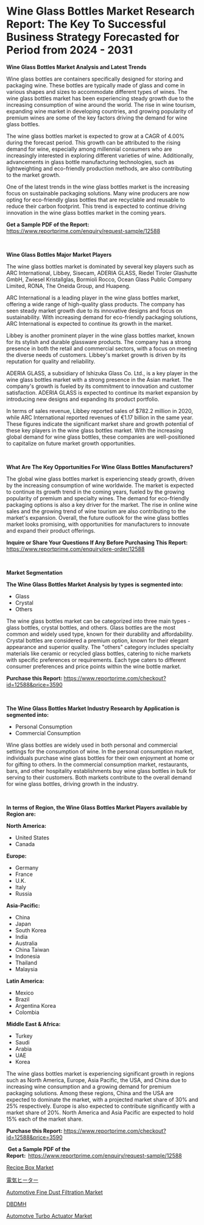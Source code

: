 <p><h1>Wine Glass Bottles Market Research Report: The Key To Successful Business Strategy Forecasted for Period from 2024 - 2031</h1></p><p><strong>Wine Glass Bottles Market Analysis and Latest Trends</strong></p>
<p><p>Wine glass bottles are containers specifically designed for storing and packaging wine. These bottles are typically made of glass and come in various shapes and sizes to accommodate different types of wines. The wine glass bottles market has been experiencing steady growth due to the increasing consumption of wine around the world. The rise in wine tourism, expanding wine market in developing countries, and growing popularity of premium wines are some of the key factors driving the demand for wine glass bottles.</p><p>The wine glass bottles market is expected to grow at a CAGR of 4.00% during the forecast period. This growth can be attributed to the rising demand for wine, especially among millennial consumers who are increasingly interested in exploring different varieties of wine. Additionally, advancements in glass bottle manufacturing technologies, such as lightweighting and eco-friendly production methods, are also contributing to the market growth.</p><p>One of the latest trends in the wine glass bottles market is the increasing focus on sustainable packaging solutions. Many wine producers are now opting for eco-friendly glass bottles that are recyclable and reusable to reduce their carbon footprint. This trend is expected to continue driving innovation in the wine glass bottles market in the coming years.</p></p>
<p><strong>Get a Sample PDF of the Report:&nbsp;</strong> <a href="https://www.reportprime.com/enquiry/request-sample/12588">https://www.reportprime.com/enquiry/request-sample/12588</a></p>
<p>&nbsp;</p>
<p><strong>Wine Glass Bottles Major Market Players</strong></p>
<p><p>The wine glass bottles market is dominated by several key players such as ARC International, Libbey, Sisecam, ADERIA GLASS, Riedel Tiroler Glashutte GmbH, Zwiesel Kristallglas, Bormioli Rocco, Ocean Glass Public Company Limited, RONA, The Oneida Group, and Huapeng.</p><p>ARC International is a leading player in the wine glass bottles market, offering a wide range of high-quality glass products. The company has seen steady market growth due to its innovative designs and focus on sustainability. With increasing demand for eco-friendly packaging solutions, ARC International is expected to continue its growth in the market.</p><p>Libbey is another prominent player in the wine glass bottles market, known for its stylish and durable glassware products. The company has a strong presence in both the retail and commercial sectors, with a focus on meeting the diverse needs of customers. Libbey's market growth is driven by its reputation for quality and reliability.</p><p>ADERIA GLASS, a subsidiary of Ishizuka Glass Co. Ltd., is a key player in the wine glass bottles market with a strong presence in the Asian market. The company's growth is fueled by its commitment to innovation and customer satisfaction. ADERIA GLASS is expected to continue its market expansion by introducing new designs and expanding its product portfolio.</p><p>In terms of sales revenue, Libbey reported sales of $782.2 million in 2020, while ARC International reported revenues of €1.17 billion in the same year. These figures indicate the significant market share and growth potential of these key players in the wine glass bottles market. With the increasing global demand for wine glass bottles, these companies are well-positioned to capitalize on future market growth opportunities.</p></p>
<p>&nbsp;</p>
<p><strong>What Are The Key Opportunities For Wine Glass Bottles Manufacturers?</strong></p>
<p><p>The global wine glass bottles market is experiencing steady growth, driven by the increasing consumption of wine worldwide. The market is expected to continue its growth trend in the coming years, fueled by the growing popularity of premium and specialty wines. The demand for eco-friendly packaging options is also a key driver for the market. The rise in online wine sales and the growing trend of wine tourism are also contributing to the market's expansion. Overall, the future outlook for the wine glass bottles market looks promising, with opportunities for manufacturers to innovate and expand their product offerings.</p></p>
<p><strong>Inquire or Share Your Questions If Any Before Purchasing This Report:</strong> <a href="https://www.reportprime.com/enquiry/pre-order/12588">https://www.reportprime.com/enquiry/pre-order/12588</a></p>
<p>&nbsp;</p>
<p><strong>Market Segmentation</strong></p>
<p><strong>The Wine Glass Bottles Market Analysis by types is segmented into:</strong></p>
<p><ul><li>Glass</li><li>Crystal</li><li>Others</li></ul></p>
<p><p>The wine glass bottles market can be categorized into three main types - glass bottles, crystal bottles, and others. Glass bottles are the most common and widely used type, known for their durability and affordability. Crystal bottles are considered a premium option, known for their elegant appearance and superior quality. The "others" category includes specialty materials like ceramic or recycled glass bottles, catering to niche markets with specific preferences or requirements. Each type caters to different consumer preferences and price points within the wine bottle market.</p></p>
<p><strong>Purchase this Report:&nbsp;</strong><a href="https://www.reportprime.com/checkout?id=12588&price=3590">https://www.reportprime.com/checkout?id=12588&price=3590</a></p>
<p>&nbsp;</p>
<p><strong>The Wine Glass Bottles Market Industry Research by Application is segmented into:</strong></p>
<p><ul><li>Personal Consumption</li><li>Commercial Consumption</li></ul></p>
<p><p>Wine glass bottles are widely used in both personal and commercial settings for the consumption of wine. In the personal consumption market, individuals purchase wine glass bottles for their own enjoyment at home or for gifting to others. In the commercial consumption market, restaurants, bars, and other hospitality establishments buy wine glass bottles in bulk for serving to their customers. Both markets contribute to the overall demand for wine glass bottles, driving growth in the industry.</p></p>
<p>&nbsp;</p>
<p><strong>In terms of Region, the Wine Glass Bottles Market Players available by Region are:</strong></p>
<p>
    <p> <strong> North America: </strong>
        <ul>
            <li>United States</li>
            <li>Canada</li>
        </ul>
        </p> 
    <p> <strong> Europe: </strong>
        <ul>
            <li>Germany</li>
            <li>France</li>
            <li>U.K.</li>
            <li>Italy</li>
            <li>Russia</li>
        </ul>
        </p> 
    <p> <strong> Asia-Pacific: </strong>
        <ul>
            <li>China</li>
            <li>Japan</li>
            <li>South Korea</li>
            <li>India</li>
            <li>Australia</li>
            <li>China Taiwan</li>
            <li>Indonesia</li>
            <li>Thailand</li>
            <li>Malaysia</li>
        </ul>
        </p> 
    <p> <strong> Latin America: </strong>
        <ul>
            <li>Mexico</li>
            <li>Brazil</li>
            <li>Argentina Korea</li>
            <li>Colombia</li>
        </ul>
        </p> 
    <p> <strong> Middle East & Africa: </strong>
        <ul>
            <li>Turkey</li>
            <li>Saudi</li>
            <li>Arabia</li>
            <li>UAE</li>
            <li>Korea</li>
        </ul>
    </p>
    </p>
<p><p>The wine glass bottles market is experiencing significant growth in regions such as North America, Europe, Asia Pacific, the USA, and China due to increasing wine consumption and a growing demand for premium packaging solutions. Among these regions, China and the USA are expected to dominate the market, with a projected market share of 30% and 25% respectively. Europe is also expected to contribute significantly with a market share of 20%. North America and Asia Pacific are expected to hold 15% each of the market share.</p></p>
<p><strong>Purchase this Report: </strong><a href="https://www.reportprime.com/checkout?id=12588&price=3590">https://www.reportprime.com/checkout?id=12588&price=3590</a></p>
<p>&nbsp;<strong>Get a Sample PDF of the Report:&nbsp;&nbsp;</strong><a href="https://www.reportprime.com/enquiry/request-sample/12588">https://www.reportprime.com/enquiry/request-sample/12588</a></p>
<p><strong></strong></p>
<p><p><a href="https://github.com/jaidynmorantestelletmjzya/Market-Research-Report-List-2/blob/main/recipe-box-market.md">Recipe Box Market</a></p><p><a href="https://github.com/moulafa/Market-Research-Report-List-1/blob/main/547412317220.md">電気ヒーター</a></p><p><a href="https://issuu.com/reportprime-2/docs/automotive-fine-dust-filtration-market-size-2030.p">Automotive Fine Dust Filtration Market</a></p><p><a href="https://github.com/SantosDicki04/Market-Research-Report-List-1/blob/main/686743917221.md">DBDMH</a></p><p><a href="https://issuu.com/reportprime-2/docs/automotve-turbo-actuator-market-size-2030.pptx">Automotve Turbo Actuator Market</a></p></p>
